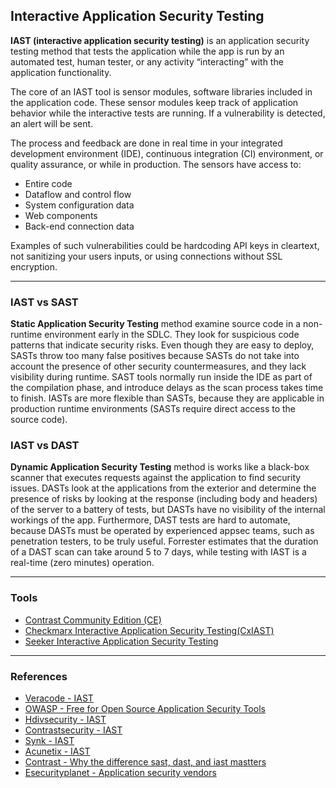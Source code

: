 ## Interactive Application Security Testing

**IAST (interactive application security testing)** is an application security testing method that tests the application while the app is run by an automated test, human tester, or any activity “interacting” with the application functionality.

The core of an IAST tool is sensor modules, software libraries included in the application code. These sensor modules keep track of application behavior while the interactive tests are running. If a vulnerability is detected, an alert will be sent.

The process and feedback are done in real time in your integrated development environment (IDE), continuous integration (CI) environment, or quality assurance, or while in production. The sensors have access to:
+ Entire code
+ Dataflow and control flow
+ System configuration data
+ Web components
+ Back-end connection data

Examples of such vulnerabilities could be hardcoding API keys in cleartext, not sanitizing your users inputs, or using connections without SSL encryption.

---

### IAST vs SAST

**Static Application Security Testing** method examine source code in a non-runtime environment early in the SDLC. They look for suspicious code patterns that indicate security risks. Even though they are easy to deploy, SASTs throw too many false positives because SASTs do not take into account the presence of other security countermeasures, and they lack visibility during runtime. SAST tools normally run inside the IDE as part of the compilation phase, and introduce delays as the scan process takes time to finish. IASTs are more flexible than SASTs, because they are applicable in production runtime environments (SASTs require direct access to the source code).

### IAST vs DAST

**Dynamic Application Security Testing** method is works like a black-box scanner that executes requests against the application to find security issues. DASTs look at the applications from the exterior and determine the presence of risks by looking at the response (including body and headers) of the server to a battery of tests, but DASTs have no visibility of the internal workings of the app. Furthermore, DAST tests are hard to automate, because DASTs must be operated by experienced appsec teams, such as penetration testers, to be truly useful. Forrester estimates that the duration of a DAST scan can take around 5 to 7 days, while testing with IAST is a real-time (zero minutes) operation.

---

### Tools

+ [Contrast Community Edition (CE)](https://www.contrastsecurity.com/contrast-community-edition)
+ [Checkmarx Interactive Application Security Testing(CxIAST)](https://www.checkmarx.com/products/interactive-application-security-testing/)
+ [Seeker Interactive Application Security Testing](https://www.synopsys.com/software-integrity/security-testing/interactive-application-security-testing.html)

---

### References

+ [Veracode - IAST](https://www.veracode.com/security/interactive-application-security-testing-iast)
+ [OWASP - Free for Open Source Application Security Tools](https://owasp.org/www-community/Free_for_Open_Source_Application_Security_Tools)
+ [Hdivsecurity - IAST](https://hdivsecurity.com/bornsecure/what-is-iast-interactive-application-security-testing/)
+ [Contrastsecurity - IAST](https://www.contrastsecurity.com/knowledge-hub/glossary/interactive-application-security-testing)
+ [Synk - IAST](https://snyk.io/learn/iast-interactive-application-security-testing/)
+ [Acunetix - IAST](https://www.acunetix.com/blog/web-security-zone/what-is-iast-interactive-application-security-testing/)
+ [Contrast - Why the difference sast, dast, and iast mastters](https://www.contrastsecurity.com/security-influencers/why-the-difference-between-sast-dast-and-iast-matters)
+ [Esecurityplanet - Application security vendors](https://www.esecurityplanet.com/products/application-security-vendors/)